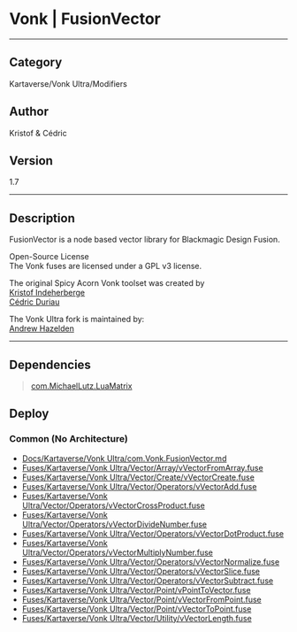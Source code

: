# Vonk | FusionVector
___

## Category
Kartaverse/Vonk Ultra/Modifiers

## Author
Kristof & Cédric

## Version
1.7

___

## Description
<p>FusionVector is a node based vector library for Blackmagic Design Fusion.</p>

<p>Open-Source License<br>
The Vonk fuses are licensed under a GPL v3 license.</p>

<p>The original Spicy Acorn Vonk toolset was created by<br>
<a href="mailto:xmnr0x23@gmail.com">Kristof Indeherberge</a><br>
<a href="mailto:duriau.cedric@live.be">Cédric Duriau</a></p>

<p>The Vonk Ultra fork is maintained by:<br>
<a href="mailto:andrew@andrewhazelden.com">Andrew Hazelden</a></p>


___

## Dependencies

> [com.MichaelLutz.LuaMatrix](com.MichaelLutz.LuaMatrix.md)  
## Deploy

### Common (No Architecture)

<ul>
<li><a href="https://gitlab.com/WeSuckLess/Reactor/-/blob/master/Atoms/com.Vonk.FusionVector/Docs/Kartaverse/Vonk Ultra/com.Vonk.FusionVector.md?ref_type=heads">Docs/Kartaverse/Vonk Ultra/com.Vonk.FusionVector.md</a></li>
<li><a href="https://gitlab.com/WeSuckLess/Reactor/-/blob/master/Atoms/com.Vonk.FusionVector/Fuses/Kartaverse/Vonk Ultra/Vector/Array/vVectorFromArray.fuse?ref_type=heads">Fuses/Kartaverse/Vonk Ultra/Vector/Array/vVectorFromArray.fuse</a></li>
<li><a href="https://gitlab.com/WeSuckLess/Reactor/-/blob/master/Atoms/com.Vonk.FusionVector/Fuses/Kartaverse/Vonk Ultra/Vector/Create/vVectorCreate.fuse?ref_type=heads">Fuses/Kartaverse/Vonk Ultra/Vector/Create/vVectorCreate.fuse</a></li>
<li><a href="https://gitlab.com/WeSuckLess/Reactor/-/blob/master/Atoms/com.Vonk.FusionVector/Fuses/Kartaverse/Vonk Ultra/Vector/Operators/vVectorAdd.fuse?ref_type=heads">Fuses/Kartaverse/Vonk Ultra/Vector/Operators/vVectorAdd.fuse</a></li>
<li><a href="https://gitlab.com/WeSuckLess/Reactor/-/blob/master/Atoms/com.Vonk.FusionVector/Fuses/Kartaverse/Vonk Ultra/Vector/Operators/vVectorCrossProduct.fuse?ref_type=heads">Fuses/Kartaverse/Vonk Ultra/Vector/Operators/vVectorCrossProduct.fuse</a></li>
<li><a href="https://gitlab.com/WeSuckLess/Reactor/-/blob/master/Atoms/com.Vonk.FusionVector/Fuses/Kartaverse/Vonk Ultra/Vector/Operators/vVectorDivideNumber.fuse?ref_type=heads">Fuses/Kartaverse/Vonk Ultra/Vector/Operators/vVectorDivideNumber.fuse</a></li>
<li><a href="https://gitlab.com/WeSuckLess/Reactor/-/blob/master/Atoms/com.Vonk.FusionVector/Fuses/Kartaverse/Vonk Ultra/Vector/Operators/vVectorDotProduct.fuse?ref_type=heads">Fuses/Kartaverse/Vonk Ultra/Vector/Operators/vVectorDotProduct.fuse</a></li>
<li><a href="https://gitlab.com/WeSuckLess/Reactor/-/blob/master/Atoms/com.Vonk.FusionVector/Fuses/Kartaverse/Vonk Ultra/Vector/Operators/vVectorMultiplyNumber.fuse?ref_type=heads">Fuses/Kartaverse/Vonk Ultra/Vector/Operators/vVectorMultiplyNumber.fuse</a></li>
<li><a href="https://gitlab.com/WeSuckLess/Reactor/-/blob/master/Atoms/com.Vonk.FusionVector/Fuses/Kartaverse/Vonk Ultra/Vector/Operators/vVectorNormalize.fuse?ref_type=heads">Fuses/Kartaverse/Vonk Ultra/Vector/Operators/vVectorNormalize.fuse</a></li>
<li><a href="https://gitlab.com/WeSuckLess/Reactor/-/blob/master/Atoms/com.Vonk.FusionVector/Fuses/Kartaverse/Vonk Ultra/Vector/Operators/vVectorSlice.fuse?ref_type=heads">Fuses/Kartaverse/Vonk Ultra/Vector/Operators/vVectorSlice.fuse</a></li>
<li><a href="https://gitlab.com/WeSuckLess/Reactor/-/blob/master/Atoms/com.Vonk.FusionVector/Fuses/Kartaverse/Vonk Ultra/Vector/Operators/vVectorSubtract.fuse?ref_type=heads">Fuses/Kartaverse/Vonk Ultra/Vector/Operators/vVectorSubtract.fuse</a></li>
<li><a href="https://gitlab.com/WeSuckLess/Reactor/-/blob/master/Atoms/com.Vonk.FusionVector/Fuses/Kartaverse/Vonk Ultra/Vector/Point/vPointToVector.fuse?ref_type=heads">Fuses/Kartaverse/Vonk Ultra/Vector/Point/vPointToVector.fuse</a></li>
<li><a href="https://gitlab.com/WeSuckLess/Reactor/-/blob/master/Atoms/com.Vonk.FusionVector/Fuses/Kartaverse/Vonk Ultra/Vector/Point/vVectorFromPoint.fuse?ref_type=heads">Fuses/Kartaverse/Vonk Ultra/Vector/Point/vVectorFromPoint.fuse</a></li>
<li><a href="https://gitlab.com/WeSuckLess/Reactor/-/blob/master/Atoms/com.Vonk.FusionVector/Fuses/Kartaverse/Vonk Ultra/Vector/Point/vVectorToPoint.fuse?ref_type=heads">Fuses/Kartaverse/Vonk Ultra/Vector/Point/vVectorToPoint.fuse</a></li>
<li><a href="https://gitlab.com/WeSuckLess/Reactor/-/blob/master/Atoms/com.Vonk.FusionVector/Fuses/Kartaverse/Vonk Ultra/Vector/Utility/vVectorLength.fuse?ref_type=heads">Fuses/Kartaverse/Vonk Ultra/Vector/Utility/vVectorLength.fuse</a></li>
</ul>
